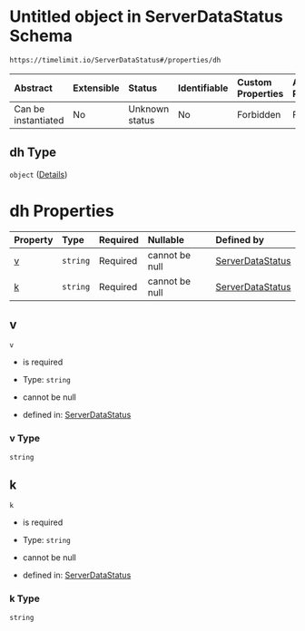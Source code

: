 # Untitled object in ServerDataStatus Schema

```txt
https://timelimit.io/ServerDataStatus#/properties/dh
```



| Abstract            | Extensible | Status         | Identifiable | Custom Properties | Additional Properties | Access Restrictions | Defined In                                                                            |
| :------------------ | :--------- | :------------- | :----------- | :---------------- | :-------------------- | :------------------ | :------------------------------------------------------------------------------------ |
| Can be instantiated | No         | Unknown status | No           | Forbidden         | Forbidden             | none                | [ServerDataStatus.schema.json\*](ServerDataStatus.schema.json "open original schema") |

## dh Type

`object` ([Details](serverdatastatus-properties-dh.md))

# dh Properties

| Property | Type     | Required | Nullable       | Defined by                                                                                                                             |
| :------- | :------- | :------- | :------------- | :------------------------------------------------------------------------------------------------------------------------------------- |
| [v](#v)  | `string` | Required | cannot be null | [ServerDataStatus](serverdatastatus-properties-dh-properties-v.md "https://timelimit.io/ServerDataStatus#/properties/dh/properties/v") |
| [k](#k)  | `string` | Required | cannot be null | [ServerDataStatus](serverdatastatus-properties-dh-properties-k.md "https://timelimit.io/ServerDataStatus#/properties/dh/properties/k") |

## v



`v`

*   is required

*   Type: `string`

*   cannot be null

*   defined in: [ServerDataStatus](serverdatastatus-properties-dh-properties-v.md "https://timelimit.io/ServerDataStatus#/properties/dh/properties/v")

### v Type

`string`

## k



`k`

*   is required

*   Type: `string`

*   cannot be null

*   defined in: [ServerDataStatus](serverdatastatus-properties-dh-properties-k.md "https://timelimit.io/ServerDataStatus#/properties/dh/properties/k")

### k Type

`string`
